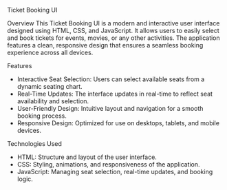 
 Ticket Booking UI

 Overview
This Ticket Booking UI is a modern and interactive user interface designed using HTML, CSS, and JavaScript. It allows users to easily select and book tickets for events, movies, or any other activities. The application features a clean, responsive design that ensures a seamless booking experience across all devices.

 Features
- Interactive Seat Selection: Users can select available seats from a dynamic seating chart.
- Real-Time Updates: The interface updates in real-time to reflect seat availability and selection.
- User-Friendly Design: Intuitive layout and navigation for a smooth booking process.
- Responsive Design: Optimized for use on desktops, tablets, and mobile devices.

 Technologies Used
- HTML: Structure and layout of the user interface.
- CSS: Styling, animations, and responsiveness of the application.
- JavaScript: Managing seat selection, real-time updates, and booking logic.


